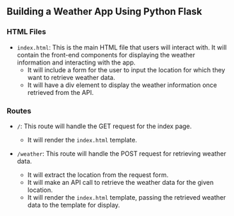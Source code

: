 ## Building a Weather App Using Python Flask

### HTML Files

- `index.html`: This is the main HTML file that users will interact with. It will contain the front-end components for displaying the weather information and interacting with the app.
  - It will include a form for the user to input the location for which they want to retrieve weather data.
  - It will have a div element to display the weather information once retrieved from the API.

### Routes

- `/`: This route will handle the GET request for the index page.
  - It will render the `index.html` template.
  
- `/weather`: This route will handle the POST request for retrieving weather data.
  - It will extract the location from the request form.
  - It will make an API call to retrieve the weather data for the given location.
  - It will render the `index.html` template, passing the retrieved weather data to the template for display.